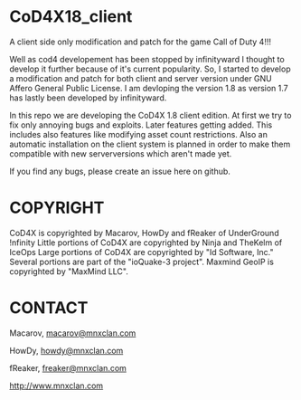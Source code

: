 CoD4X18_client
==============

A client side only modification and patch for the game Call of Duty 4!!!

Well as cod4 developement has been stopped by infinityward I thought to develop it further because of it's current popularity. So, I started to develop a modification and patch for both client and server version under GNU Affero General Public License. I am devloping the version 1.8 as version 1.7 has lastly been developed by infinityward.


In this repo we are developing the CoD4X 1.8 client edition. At first we try to fix only annoying bugs and exploits. Later features getting added. This includes also features like modifying asset count restrictions. Also an automatic installation on the client system is planned in order to make them compatible with new serverversions which aren't made yet.

If you find any bugs, please create an issue here on github.


COPYRIGHT
=========
CoD4X is copyrighted by Macarov, HowDy and fReaker of UnderGround !nfinity
Little portions of CoD4X are copyrighted by Ninja and TheKelm of IceOps
Large portions of CoD4X are copyrighted by "Id Software, Inc."
Several portions are part of the "ioQuake-3 project".
Maxmind GeoIP is copyrighted by "MaxMind LLC".





CONTACT
=======

Macarov, macarov@mnxclan.com

HowDy, howdy@mnxclan.com

fReaker, freaker@mnxclan.com

http://www.mnxclan.com
